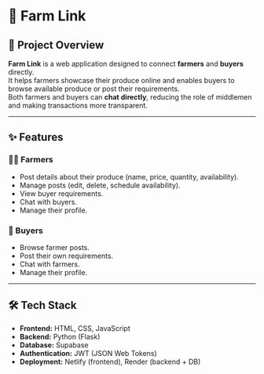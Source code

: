 # 🌱 Farm Link

## 📌 Project Overview
**Farm Link** is a web application designed to connect **farmers** and **buyers** directly.  
It helps farmers showcase their produce online and enables buyers to browse available produce or post their requirements.  
Both farmers and buyers can **chat directly**, reducing the role of middlemen and making transactions more transparent.

---

## ✨ Features

### 👨‍🌾 Farmers
- Post details about their produce (name, price, quantity, availability).
- Manage posts (edit, delete, schedule availability).
- View buyer requirements.
- Chat with buyers.
- Manage their profile.

### 🛒 Buyers
- Browse farmer posts.
- Post their own requirements.
- Chat with farmers.
- Manage their profile.

---

## 🛠 Tech Stack
- **Frontend:** HTML, CSS, JavaScript  
- **Backend:** Python (Flask)  
- **Database:** Supabase
- **Authentication:** JWT (JSON Web Tokens)  
- **Deployment:** Netlify (frontend), Render (backend + DB)  

